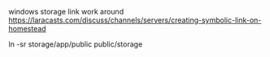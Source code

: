 windows storage link work around
https://laracasts.com/discuss/channels/servers/creating-symbolic-link-on-homestead

ln -sr storage/app/public public/storage